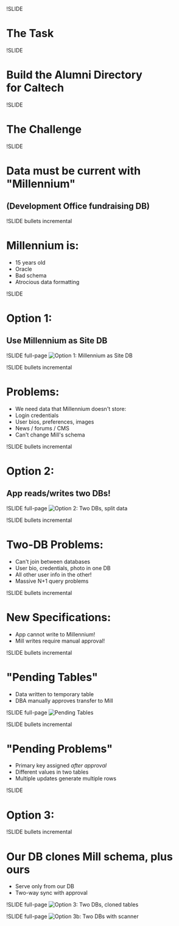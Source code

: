 !SLIDE 
# The Task #

!SLIDE 
# Build the Alumni Directory<br>for Caltech 

!SLIDE 
# The Challenge

!SLIDE
# Data must be current with "Millennium"
## (Development Office fundraising DB)

!SLIDE bullets incremental
# Millennium is: #

* 15 years old
* Oracle
* Bad schema
* Atrocious data formatting

!SLIDE
# Option 1: #
## Use Millennium as Site DB 

!SLIDE full-page
![Option 1: Millennium as Site DB](images/Option1.png)

!SLIDE bullets incremental
# Problems:

* We need data that Millennium doesn't store:
* Login credentials
* User bios, preferences, images
* News / forums / CMS
* Can't change Mill's schema

!SLIDE bullets incremental
# Option 2:
## App reads/writes two DBs!

!SLIDE full-page
![Option 2: Two DBs, split data](images/Option2.png)

!SLIDE bullets incremental
# Two-DB Problems:
* Can't join between databases
* User bio, credentials, photo in one DB
* All other user info in the other!
* Massive N+1 query problems


!SLIDE bullets incremental
# New Specifications: #
* App cannot write to Millennium!
* Mill writes require manual approval!

!SLIDE bullets incremental
# "Pending Tables"
* Data written to temporary table
* DBA manually approves transfer to Mill

!SLIDE full-page
![Pending Tables](images/PendingTables.png)


!SLIDE bullets incremental
# "Pending Problems"
* Primary key assigned *after approval*
* Different values in two tables
* Multiple updates generate multiple rows

!SLIDE 
# Option 3:

!SLIDE bullets incremental
# Our DB clones Mill schema, plus ours
* Serve only from our DB
* Two-way sync with approval

!SLIDE full-page
![Option 3: Two DBs, cloned tables](images/Option3.png)

!SLIDE full-page
![Option 3b: Two DBs with scanner](images/Option3b.png)


<!--!SLIDE -->
<!--# The project #-->
<!--We used to use this case as an interview question.  If you're looking for a -->
<!--solid contract job, you might want to listen carefully.-->

<!--We were hired to write a social networking website for alumni of a large -->
<!--university.  The big challenge was that the reference for user data was an -->
<!--atavistic Oracle database.  An Oracle database application.  Which meant that -->
<!--we couldn't make any changes to the schema.  So what could we do?  -->

<!--We needed to be able to have our own data to keep track of features our client -->
<!--wanted.  So, we needed our own separate database.-->

<!--We considered synchronizing the two databases.  But that's insane, right?-->

<!--At first, we considered using two completely different databases.  And there's -->
<!--some sense to that.  Two nice, clean separate resources - ideal.  Consider  -->
<!--doing joins though: suddenly the query takes seconds to return.-->

<!--But the alternative is to do synchronization.  And that's insane, right?  -->
<!--That's what we thought.  Ultimately, we needed to do exactly that.-->

<!--There was an extra requirement: all changes needed to be confirmed by an -->
<!--administrative user.-->
<!-- vim: ft=markdown:fo=:lbr 
Consider :so showoff.vim 
--> 
